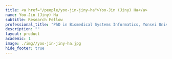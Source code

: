 ```yaml
---
title: <a href="/people/yoo-jin-jiny-ha">Yoo-Jin (Jiny) Ha</a>
name: Yoo-Jin (Jiny) Ha
subtitle: Research Fellow
professional_title: "PhD in Biomedical Systems Informatics, Yonsei University College of Medicine"  # Joined professional titles
description: ""
layout: product
academic: 1
image: ./img//yoo-jin-jiny-ha.jpg
hide_footer: true
---
```


